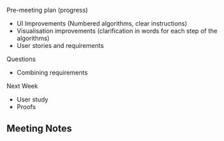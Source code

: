 Pre-meeting plan (progress)
  - UI Improvements (Numbered algorithms, clear instructions)
  - Visualisation improvements (clarification in words for each step of the algorithms)
  - User stories and requirements

Questions
  - Combining requirements

Next Week
  - User study
  - Proofs

Meeting Notes
  - 
